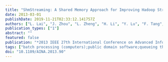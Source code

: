 ```yaml
---
title: "ShmStreaming: A Shared Memory Approach for Improving Hadoop Streaming Performance"
date: 2013-03-01
publishDate: 2019-11-21T02:33:12.141757Z
authors: ["L. Lai", "J. Zhou", "L. Zheng", "H. Li", "Y. Lu", "F. Tang", "M. Guo"]
publication_types: ["1"]
abstract: ""
featured: false
publication: "*2013 IEEE 27th International Conference on Advanced Information Networking and Applications (AINA)*"
tags: ["batch processing (computers);public domain software;queueing theory;shared memory systems;ShmStreaming;shared memory approach;Hadoop streaming performance improvement;Map-Reduce programming model;application programs;streaming mechanism;lockless FIFO queue;external programs;context switches;batching technique;word count;inverted index;grep;multiple key-value pairs;Java;Educational institutions;Benchmark testing;Synchronization;Indexes;Data models;Context;Hadoop Streaming;Map-Reduce;Shared Memory"]
doi: "10.1109/AINA.2013.90"
---
```



